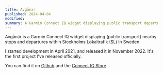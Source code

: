 ```yaml
---
title: Avgånär
published: 2024-04-04
modified:
summary: A Garmin Connect IQ widget displaying public transport departures for Stockholm, Sweden.
---
```


Avgånär is a Garmin Connect IQ widget displaying (public transport) nearby stops and departures within Stockholms Lokaltrafik (SL) in Sweden.

I started development in April 2021, and released it in November 2022. It's the first project I've released officially.

You can find it on [Github](https://github.com/felwal/avganar) and the [Connect IQ Store](https://apps.garmin.com/en-GB/apps/a96ddb52-3edd-4298-8348-5bd818376a2a).
